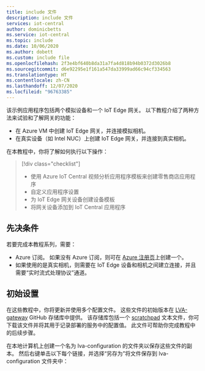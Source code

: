 ```yaml
---
title: include 文件
description: include 文件
services: iot-central
author: dominicbetts
ms.service: iot-central
ms.topic: include
ms.date: 10/06/2020
ms.author: dobett
ms.custom: include file
ms.openlocfilehash: 2f3e4bf640b8da31a7fa4d818b94b0372d3026b8
ms.sourcegitcommit: d6e92295e1f161a547da33999ad66c94cf334563
ms.translationtype: HT
ms.contentlocale: zh-CN
ms.lasthandoff: 12/07/2020
ms.locfileid: "96763385"
---
```

该示例应用程序包括两个模拟设备和一个 IoT Edge 网关。 以下教程介绍了两种方法来试验和了解网关的功能：

* 在 Azure VM 中创建 IoT Edge 网关，并连接模拟相机。
* 在真实设备（如 Intel NUC）上创建 IoT Edge 网关，并连接到真实相机。

在本教程中，你将了解如何执行以下操作：
> [!div class="checklist"]
> * 使用 Azure IoT Central 视频分析应用程序模板来创建零售商店应用程序
> * 自定义应用程序设置
> * 为 IoT Edge 网关设备创建设备模板
> * 将网关设备添加到 IoT Central 应用程序

## <a name="prerequisites"></a>先决条件

若要完成本教程系列，需要：

* Azure 订阅。 如果没有 Azure 订阅，则可在 [Azure 注册页](https://aka.ms/createazuresubscription)上创建一个。
* 如果使用的是真实相机，则需要在 IoT Edge 设备和相机之间建立连接，并且需要“实时流式处理协议”通道。

## <a name="initial-setup"></a>初始设置

在这些教程中，你将更新并使用多个配置文件。 这些文件的初始版本在 [LVA-gateway](https://github.com/Azure/live-video-analytics/tree/master/ref-apps/lva-edge-iot-central-gateway) GitHub 存储库中提供。 该存储库包括一个 [scratchpad](https://github.com/Azure/live-video-analytics/blob/master/ref-apps/lva-edge-iot-central-gateway/setup/Scratchpad.txt) 文本文件，你可下载该文件并将其用于记录部署的服务中的配置值。 此文件可帮助你完成教程中的后续步骤。

在本地计算机上创建一个名为 lva-configuration 的文件夹以保存这些文件的副本。 然后右键单击以下每个链接，并选择“另存为”将文件保存到 lva-configuration 文件夹中：
